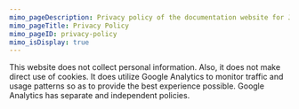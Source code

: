 ```yaml
---
mimo_pageDescription: Privacy policy of the documentation website for Jering.Web.SyntaxHighlighters.HighlightJS.
mimo_pageTitle: Privacy Policy
mimo_pageID: privacy-policy
mimo_isDisplay: true
---
```


This website does not collect personal information. Also, it does not make direct use of cookies. It does utilize Google Analytics to monitor traffic and usage patterns so as to provide the best experience possible.
Google Analytics has separate and independent policies.
